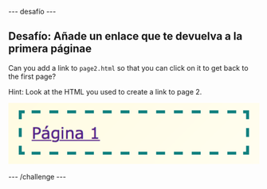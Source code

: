 \--- desafío \---

## Desafío: Añade un enlace que te devuelva a la primera páginae

Can you add a link to `page2.html` so that you can click on it to get back to the first page?

Hint: Look at the HTML you used to create a link to page 2.

![captura de pantalla](images/magazine-page1-link.png)

\--- /challenge \---